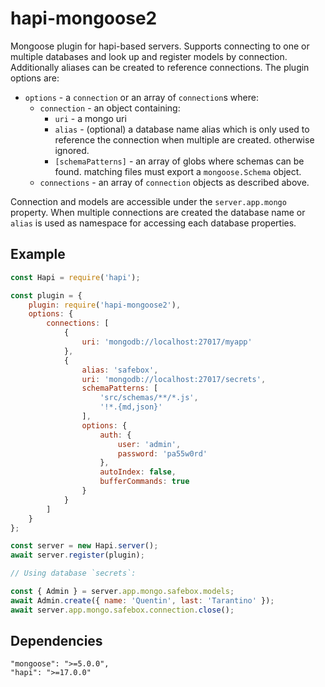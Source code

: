 # hapi-mongoose2

Mongoose plugin for hapi-based servers. Supports connecting to one or multiple
databases and look up and register models by connection. Additionally
aliases can be created to reference connections. The plugin options are:

- `options` - a `connection` or an array of `connection`s where:
  - `connection` - an object containing:
    - `uri` - a mongo uri
    - `alias` - (optional) a database name alias which is only used to reference the connection when multiple are created. otherwise ignored.
    - `[schemaPatterns]` - an array of globs where schemas can be found. matching files must export a `mongoose.Schema` object.
  - `connections` - an array of `connection` objects as described above.

Connection and models are accessible under the `server.app.mongo` property. When multiple connections are created the database name or `alias` is used as namespace for accessing each database properties.

## Example

```javascript
const Hapi = require('hapi');

const plugin = {
    plugin: require('hapi-mongoose2'),
    options: {
        connections: [
            {
                uri: 'mongodb://localhost:27017/myapp'
            },
            {
                alias: 'safebox',
                uri: 'mongodb://localhost:27017/secrets',
                schemaPatterns: [
                    'src/schemas/**/*.js',
                    '!*.{md,json}'
                ],
                options: {
                    auth: {
                        user: 'admin',
                        password: 'pa55w0rd'
                    },
                    autoIndex: false,
                    bufferCommands: true
                }
            }
        ]
    }
};

const server = new Hapi.server();
await server.register(plugin);

// Using database `secrets`:

const { Admin } = server.app.mongo.safebox.models;
await Admin.create({ name: 'Quentin', last: 'Tarantino' });
await server.app.mongo.safebox.connection.close();
```

## Dependencies

```
"mongoose": ">=5.0.0",
"hapi": ">=17.0.0"
```
